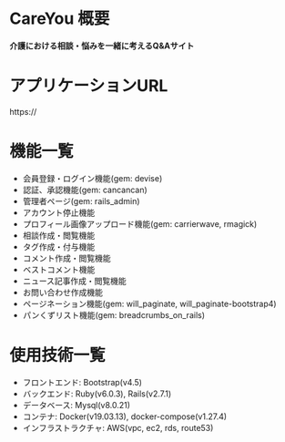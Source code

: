 # CareYou 概要

__介護における相談・悩みを一緒に考えるQ&Aサイト__

# アプリケーションURL

https://

# 機能一覧

- 会員登録・ログイン機能(gem: devise)
- 認証、承認機能(gem: cancancan)
- 管理者ページ(gem: rails_admin)
- アカウント停止機能
- プロフィール画像アップロード機能(gem: carrierwave, rmagick)
- 相談作成・閲覧機能
- タグ作成・付与機能
- コメント作成・閲覧機能
- ベストコメント機能
- ニュース記事作成・閲覧機能
- お問い合わせ作成機能
- ページネーション機能(gem: will_paginate, will_paginate-bootstrap4)
- パンくずリスト機能(gem: breadcrumbs_on_rails)

# 使用技術一覧

- フロントエンド: Bootstrap(v4.5)
- バックエンド: Ruby(v6.0.3), Rails(v2.7.1)
- データベース: Mysql(v8.0.21)
- コンテナ: Docker(v19.03.13), docker-compose(v1.27.4)
- インフラストラクチャ: AWS(vpc, ec2, rds, route53)
